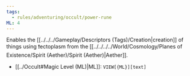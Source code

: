 ```yaml
---
tags:
  - rules/adventuring/occult/power-rune
ML: 4
---
```

Enables the [[../../../Gameplay/Descriptors (Tags)/Creation|creation]] of things using ❗ectoplasm from the [[../../../../World/Cosmology/Planes of Existence/Spirit (Aether)/Spirit (Aether)|Aether]].

- [[../Occult#Magic Level (ML)|ML]]: `VIEW[{ML}][text]`
